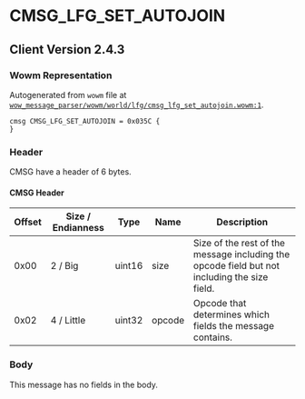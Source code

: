 # CMSG_LFG_SET_AUTOJOIN

## Client Version 2.4.3

### Wowm Representation

Autogenerated from `wowm` file at [`wow_message_parser/wowm/world/lfg/cmsg_lfg_set_autojoin.wowm:1`](https://github.com/gtker/wow_messages/tree/main/wow_message_parser/wowm/world/lfg/cmsg_lfg_set_autojoin.wowm#L1).
```rust,ignore
cmsg CMSG_LFG_SET_AUTOJOIN = 0x035C {
}
```
### Header

CMSG have a header of 6 bytes.

#### CMSG Header

| Offset | Size / Endianness | Type   | Name   | Description |
| ------ | ----------------- | ------ | ------ | ----------- |
| 0x00   | 2 / Big           | uint16 | size   | Size of the rest of the message including the opcode field but not including the size field.|
| 0x02   | 4 / Little        | uint32 | opcode | Opcode that determines which fields the message contains.|

### Body

This message has no fields in the body.

